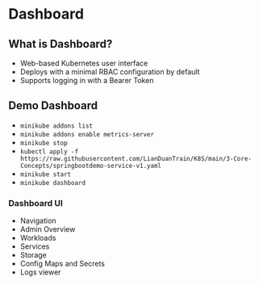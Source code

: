 # Dashboard  
## What is Dashboard?
- Web-based Kubernetes user interface
- Deploys with a minimal RBAC configuration by default 
- Supports logging in with a Bearer Token
## Demo Dashboard   
- `minikube addons list`       
- `minikube addons enable metrics-server`
- `minikube stop`  
- `kubectl apply -f https://raw.githubusercontent.com/LianDuanTrain/K8S/main/3-Core-Concepts/springbootdemo-service-v1.yaml` 
- `minikube start`  
- `minikube dashboard`    
### Dashboard UI  
- Navigation
- Admin Overview
- Workloads
- Services
- Storage
- Config Maps and Secrets
- Logs viewer